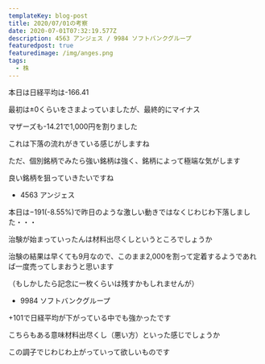 ```yaml
---
templateKey: blog-post
title: 2020/07/01の考察
date: 2020-07-01T07:32:19.577Z
description: 4563 アンジェス / 9984 ソフトバンクグループ
featuredpost: true
featuredimage: /img/anges.png
tags:
  - 株
---
```

本日は日経平均は-166.41

最初は±0くらいをさまよっていましたが、最終的にマイナス

マザーズも-14.21で1,000円を割りました

これは下落の流れがきている感じがしますね

ただ、個別銘柄でみたら強い銘柄は強く、銘柄によって極端な気がします

良い銘柄を狙っていきたいですね

* 4563 アンジェス

本日は−191(-8.55%)で昨日のような激しい動きではなくじわじわ下落しました・・・

治験が始まっていったんは材料出尽くしというところでしょうか

治験の結果は早くても9月なので、このまま2,000を割って定着するようであれば一度売ってしまおうと思います

（もしかしたら記念に一枚くらいは残すかもしれませんが）

* 9984 ソフトバンクグループ

+101で日経平均が下がっている中でも強かったです

こちらもある意味材料出尽くし（悪い方）といった感じでしょうか

この調子でじわじわ上がっていって欲しいものです